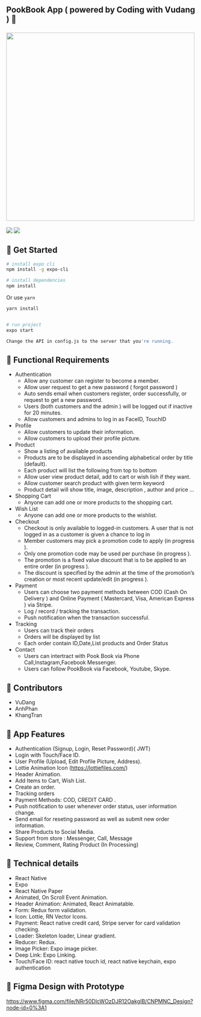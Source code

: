  
## PookBook App ( powered by Coding with Vudang ) 🚀

### <img width="500px" height="500px" src="https://scontent.fsgn2-1.fna.fbcdn.net/v/t1.6435-9/151284066_207254161142817_5812038792384707893_n.png?_nc_cat=105&ccb=1-3&_nc_sid=09cbfe&_nc_ohc=KAVSahpcm04AX_lEqGb&_nc_ht=scontent.fsgn2-1.fna&oh=f8f95fca5dcb99c3592f41127391cf3c&oe=609E2BB1" >
[![](https://img.shields.io/badge/Facebook-CodingwithVudang-blue)](https://www.facebook.com/codingwithvudang)
[![](https://img.shields.io/badge/Gmail-codingwithvudang@gmail.com-red)](mailto:codingwithvudang@gmail@gmail.com)


## 🚀 Get Started

```bash
# install expo cli
npm install -g expo-cli
```
``` bash
# install dependencies
npm install
```
Or use `yarn`
``` bash
yarn install
```
``` bash

# run project
expo start
```
``` bash
Change the API in config.js to the server that you're running. 
```
## 🚀 Functional Requirements

- Authentication
  - Allow any customer can register to become a member.
  - Allow user request to get a new password ( forgot password )
  - Auto sends email when customers register, order successfully, or request to get a new password.
  - Users (both customers and the admin ) will be logged out if inactive for 20 minutes. 
  - Allow customers and admins to log in as FaceID, TouchID
- Profile 
  - Allow customers to update their information.
  - Allow customers to upload their profile picture.
- Product
  - Show a listing of available products 
  - Products are to be displayed in ascending alphabetical order by title (default).
  - Each product will list the following from top to bottom
  - Allow user view product detail, add to cart or wish lish if they want.
  - Allow customer search product with given term keyword
  - Product detail will show title, image, description , author and price ...
- Shopping Cart
  - Anyone can add one or more products to the shopping cart.
- Wish List
  - Anyone can add one or more products to the wishlist.
- Checkout
  - Checkout is only available to logged-in customers. A user that is not logged in as a customer is given a chance to log in
  - Member customers may pick a promotion code to apply (in progress ).
  - Only one promotion code may be used per purchase (in progress ).
  - The promotion is a fixed value discount that is to be applied to an entire order (in progress ).
  - The discount is specified by the admin at the time of the promotion’s creation or most recent update/edit (in progress ).
- Payment
  - Users can choose two payment methods between COD (Cash On Delivery ) and Online Payment ( Mastercard, Visa, American Express ) via Stripe.
  - Log / record / tracking the transaction.
  - Push notification when the transaction successful.
- Tracking
  - Users can track their orders
  - Orders will be displayed by list
  - Each order contain ID,Date,List products and Order Status
- Contact
  - Users can intertract with Pook Book via Phone Call,Instagram,Facebook Messenger.
  - Users can follow PookBook via Facebook, Youtube, Skype.



## 🚀 Contributors
- VuDang
- AnhPhan
- KhangTran

## 🚀 App Features
- Authentication (Signup, Login, Reset Password)( JWT)
- Login with Touch/Face ID.
- User Profile (Upload, Edit Profile Picture, Address).
- Lottie Animation Icon (https://lottiefiles.com/)
- Header Animation.
- Add Items to Cart, Wish List.
- Create an order.
- Tracking orders
- Payment Methods:  COD, CREDIT CARD .
- Push notification to user whenever order status, user information change. 
- Send email for reseting password as well as submit new order information.
- Share Products to Social Media.
- Support from store : Messenger, Call, Message
- Review, Comment, Rating Product (In Processing)


## 🚀 Technical details
- React Native
- Expo 
- React Native Paper
- Animated, On Scroll Event Animation.
- Header Animation: Animated, React Animatable.
- Form: Redux form validation.
- Icon: Lottie, RN Vector Icons.
- Payment: React native credit card, Stripe server for card validation checking.
- Loader: Skeleton loader, Linear gradient.
- Reducer: Redux. 
- Image Picker: Expo image picker.
- Deep Link: Expo Linking.
- Touch/Face ID: react native touch id, react native keychain, expo authentication 

## 🚀 Figma Design with Prototype
https://www.figma.com/file/NRr50DlcWOzDJR12OakgIB/CNPMNC_Design?node-id=0%3A1




